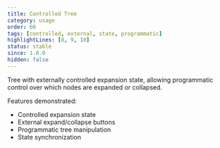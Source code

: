 ```yaml
---
title: Controlled Tree
category: usage
order: 60
tags: [controlled, external, state, programmatic]
highlightLines: [8, 9, 10]
status: stable
since: 1.0.0
hidden: false
---
```


Tree with externally controlled expansion state, allowing programmatic control over which nodes are expanded or collapsed.

Features demonstrated:
- Controlled expansion state
- External expand/collapse buttons
- Programmatic tree manipulation
- State synchronization
